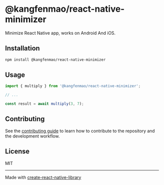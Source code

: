 # @kangfenmao/react-native-minimizer

Minimize React Native app, works on Android And iOS.

## Installation

```sh
npm install @kangfenmao/react-native-minimizer
```

## Usage

```js
import { multiply } from '@kangfenmao/react-native-minimizer';

// ...

const result = await multiply(3, 7);
```

## Contributing

See the [contributing guide](CONTRIBUTING.md) to learn how to contribute to the repository and the development workflow.

## License

MIT

---

Made with [create-react-native-library](https://github.com/callstack/react-native-builder-bob)
